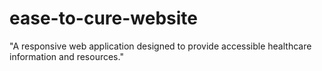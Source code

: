 # ease-to-cure-website
"A responsive web application designed to provide accessible healthcare information and resources."
